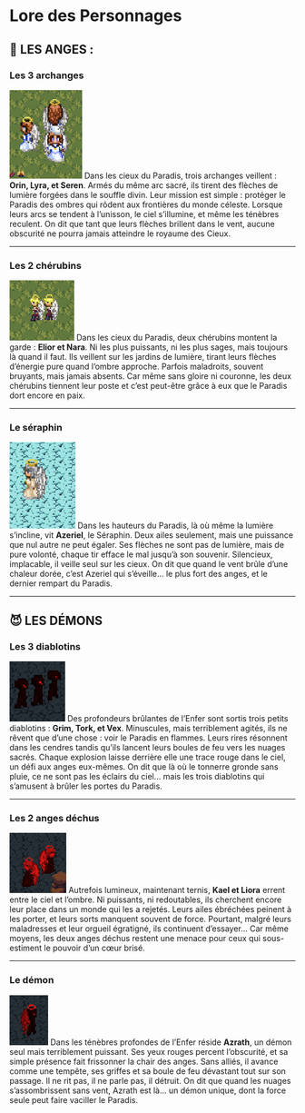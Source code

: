 # Lore des Personnages

## 🪽 LES ANGES :

### **Les 3 archanges**
![Archanges](../images/2.png)
Dans les cieux du Paradis, trois archanges veillent : **Orin, Lyra, et Seren**. Armés du même arc sacré, ils tirent des flèches de lumière forgées dans le souffle divin. Leur mission est simple : protéger le Paradis des ombres qui rôdent aux frontières du monde céleste.
Lorsque leurs arcs se tendent à l’unisson, le ciel s’illumine, et même les ténèbres reculent. On dit que tant que leurs flèches brillent dans le vent, aucune obscurité ne pourra jamais atteindre le royaume des Cieux.

---

### **Les 2 chérubins**
![Chérubins](../images/4.png)
Dans les cieux du Paradis, deux chérubins montent la garde : **Elior et Nara**. Ni les plus puissants, ni les plus sages, mais toujours là quand il faut. Ils veillent sur les jardins de lumière, tirant leurs flèches d’énergie pure quand l’ombre approche. Parfois maladroits, souvent bruyants, mais jamais absents.
Car même sans gloire ni couronne, les deux chérubins tiennent leur poste et c’est peut-être grâce à eux que le Paradis dort encore en paix.

---

### **Le séraphin**
![Séraphin](../images/5.png)
Dans les hauteurs du Paradis, là où même la lumière s’incline, vit **Azeriel**, le Séraphin. Deux ailes seulement, mais une puissance que nul autre ne peut égaler. Ses flèches ne sont pas de lumière, mais de pure volonté, chaque tir efface le mal jusqu’à son souvenir. Silencieux, implacable, il veille seul sur les cieux.
On dit que quand le vent brûle d’une chaleur dorée, c’est Azeriel qui s’éveille… le plus fort des anges, et le dernier rempart du Paradis.

---

## 😈 LES DÉMONS

### **Les 3 diablotins**
![Diablotins](../images/6.png)
Des profondeurs brûlantes de l’Enfer sont sortis trois petits diablotins : **Grim, Tork, et Vex**. Minuscules, mais terriblement agités, ils ne rêvent que d’une chose : voir le Paradis en flammes. Leurs rires résonnent dans les cendres tandis qu’ils lancent leurs boules de feu vers les nuages sacrés. Chaque explosion laisse derrière elle une trace rouge dans le ciel, un défi aux anges eux-mêmes.
On dit que là où le tonnerre gronde sans pluie, ce ne sont pas les éclairs du ciel… mais les trois diablotins qui s’amusent à brûler les portes du Paradis.

---

### **Les 2 anges déchus**
![Anges Déchus](../images/3.png)
Autrefois lumineux, maintenant ternis, **Kael et Liora** errent entre le ciel et l’ombre. Ni puissants, ni redoutables, ils cherchent encore leur place dans un monde qui les a rejetés. Leurs ailes ébréchées peinent à les porter, et leurs sorts manquent souvent de force. Pourtant, malgré leurs maladresses et leur orgueil égratigné, ils continuent d’essayer…
Car même moyens, les deux anges déchus restent une menace pour ceux qui sous-estiment le pouvoir d’un cœur brisé.

---

### **Le démon**
![Démon](../images/1.png)
Dans les ténèbres profondes de l’Enfer réside **Azrath**, un démon seul mais terriblement puissant. Ses yeux rouges percent l’obscurité, et sa simple présence fait frissonner la chair des anges. Sans alliés, il avance comme une tempête, ses griffes et sa boule de feu dévastant tout sur son passage. Il ne rit pas, il ne parle pas, il détruit.
On dit que quand les nuages s’assombrissent sans vent, Azrath est là… un démon unique, dont la force seule peut faire vaciller le Paradis.
